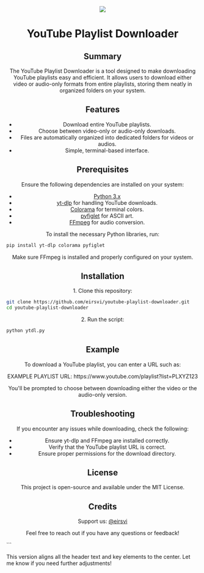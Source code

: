 

<p align="center">
  <a href="#">
    <img src="https://skillicons.dev/icons?i=git,kali,windows,powershell" />
  </a>
</p>

<h1 align="center">YouTube Playlist Downloader</h1>

<h2 align="center">Summary</h2>

<p align="center">
The YouTube Playlist Downloader is a tool designed to make downloading YouTube playlists easy and efficient. It allows users to download either video or audio-only formats from entire playlists, storing them neatly in organized folders on your system.
</p>

<h2 align="center">Features</h2>

<ul align="center">
  <li>Download entire YouTube playlists.</li>
  <li>Choose between video-only or audio-only downloads.</li>
  <li>Files are automatically organized into dedicated folders for videos or audios.</li>
  <li>Simple, terminal-based interface.</li>
</ul>

<h2 align="center">Prerequisites</h2>

<p align="center">Ensure the following dependencies are installed on your system:</p>

<ul align="center">
  <li><a href="https://www.python.org/downloads/">Python 3.x</a></li>
  <li><a href="https://github.com/yt-dlp/yt-dlp">yt-dlp</a> for handling YouTube downloads.</li>
  <li><a href="https://pypi.org/project/colorama/">Colorama</a> for terminal colors.</li>
  <li><a href="https://pypi.org/project/pyfiglet/">pyfiglet</a> for ASCII art.</li>
  <li><a href="https://ffmpeg.org/download.html">FFmpeg</a> for audio conversion.</li>
</ul>

<p align="center">To install the necessary Python libraries, run:</p>

```bash
pip install yt-dlp colorama pyfiglet
```

<p align="center">Make sure FFmpeg is installed and properly configured on your system.</p>

<h2 align="center">Installation</h2>

<p align="center">1. Clone this repository:</p>

```bash
git clone https://github.com/eirsvi/youtube-playlist-downloader.git
cd youtube-playlist-downloader
```

<p align="center">2. Run the script:</p>

```bash
python ytdl.py
```

<h2 align="center">Example</h2>

<p align="center">
To download a YouTube playlist, you can enter a URL such as:
</p>

<p align="center">
 EXAMPLE PLAYLIST URL: https://www.youtube.com/playlist?list=PLXYZ123
</p>

<p align="center">
You'll be prompted to choose between downloading either the video or the audio-only version.
</p>

<h2 align="center">Troubleshooting</h2>

<p align="center">
If you encounter any issues while downloading, check the following:
</p>

<ul align="center">
  <li>Ensure yt-dlp and FFmpeg are installed correctly.</li>
  <li>Verify that the YouTube playlist URL is correct.</li>
  <li>Ensure proper permissions for the download directory.</li>
</ul>

<h2 align="center">License</h2>

<p align="center">
This project is open-source and available under the MIT License.
</p>

<h2 align="center">Credits</h2>

<p align="center">
Support us: <a href="https://github.com/eirsvi/">@eirsvi</a>
</p>

<p align="center">
Feel free to reach out if you have any questions or feedback!
</p>
```

This version aligns all the header text and key elements to the center. Let me know if you need further adjustments!

